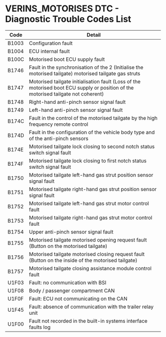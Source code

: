 # VERINS_MOTORISES DTC - Diagnostic Trouble Codes List

| Code | Detail |
| - | - |
| B1003 | Configuration fault |
| B1004 | ECU internal fault |
| B100C | Motorised boot ECU supply fault |
| B1746 | Fault in the synchronisation of the 2 (Initialise the motorised tailgate) motorised tailgate gas struts |
| B1747 | Motorised tailgate initialisation fault (Loss of the motorised boot ECU supply or position of the motorised tailgate not coherent) |
| B1748 | Right-hand anti-pinch sensor signal fault |
| B1749 | Left-hand anti-pinch sensor signal fault |
| B174C | Fault in the control of the motorised tailgate by the high frequency remote control |
| B174D | Fault in the configuration of the vehicle body type and of the anti-pinch sensors |
| B174E | Motorised tailgate lock closing to second notch status switch signal fault |
| B174F | Motorised tailgate lock closing to first notch status switch signal fault |
| B1750 | Motorised tailgate left-hand gas strut position sensor signal fault |
| B1751 | Motorised tailgate right-hand gas strut position sensor signal fault |
| B1752 | Motorised tailgate left-hand gas strut motor control fault |
| B1753 | Motorised tailgate right-hand gas strut motor control fault |
| B1754 | Upper anti-pinch sensor signal fault |
| B1755 | Motorised tailgate motorised opening request fault (Button on the motorised tailgate) |
| B1756 | Motorised tailgate motorised closing request fault (Button on the inside of the motorised tailgate) |
| B1757 | Motorised tailgate closing assistance module control fault |
| U1F03 | Fault: no communication with BSI |
| U1F08 | Body / passenger compartment CAN |
| U1F0F | Fault: ECU not communicating on the CAN |
| U1F45 | Fault: absence of communication with the trailer relay unit |
| U1F00 | Fault not recorded in the built-in systems interface faults log |
